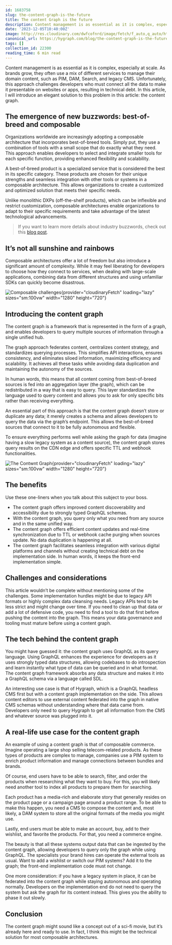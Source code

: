 ```yaml
---
id: 1683758
slug: the-content-graph-is-the-future
title: The content Graph is the future
description: Content management is as essential as it is complex, especially at scale. As brands grow, they often...
date: '2023-12-05T10:40:00Z'
image: http://res.cloudinary.com/dwfcofnrd/image/fetch/f_auto,q_auto/https%3A%2F%2Fdev-to-uploads.s3.amazonaws.com%2Fuploads%2Farticles%2Fn1ilcbgm74yygk14s4g7.png
canonical_url: https://hygraph.com/blog/the-content-graph-is-the-future
tags: []
collection_id: 22300
reading_time: 6 min read
---
```


Content management is as essential as it is complex, especially at scale. As brands grow, they often use a mix of different services to manage their domain content, such as PIM, DAM, Search, and legacy CMS. Unfortunately, this approach challenges developers who must connect all the data to make it presentable on websites or apps, resulting in technical debt. In this article, I will introduce an elegant solution to this problem in this article: the content graph.

## The emergence of new buzzwords: best-of-breed and composable

Organizations worldwide are increasingly adopting a composable architecture that incorporates best-of-breed tools. Simply put, they use a combination of tools with a small scope that do exactly what they need. This approach enables developers to select and integrate smaller tools for each specific function, providing enhanced flexibility and scalability.

A best-of-breed product is a specialized service that is considered the best in its specific category. These products are chosen for their unique strengths and seamless integration with other tools or systems in a composable architecture. This allows organizations to create a customized and optimized solution that meets their specific needs.

Unlike monolithic DXPs (off-the-shelf products), which can be inflexible and restrict customization, composable architectures enable organizations to adapt to their specific requirements and take advantage of the latest technological advancements.

> If you want to learn more details about industry buzzwords, check out this [blog post](https://hygraph.com/blog/the-real-deal-about-content-management-buzzwords).

## It’s not all sunshine and rainbows

Composable architectures offer a lot of freedom but also introduce a significant amount of complexity. While it may feel liberating for developers to choose how they connect to services, when dealing with large-scale applications, combining data from different structures and using unfamiliar SDKs can quickly become disastrous.

![Composable challenges](https://dev-to-uploads.s3.amazonaws.com/uploads/articles/rgy63rwzc7dm5mnmk9wl.png){provider="cloudinaryFetch" loading="lazy" sizes="sm:100vw" width="1280" height="720"}

## Introducing the content graph

The content graph is a framework that is represented in the form of a graph, and enables developers to query multiple sources of information through a single unified hub.

The graph approach federates content, centralizes content strategy, and standardizes querying processes. This simplifies API interactions, ensures consistency, and eliminates siloed information, maximizing efficiency and scalability. It achieves all these tasks while avoiding data duplication and maintaining the autonomy of the sources.

In human words, this means that all content coming from best-of-breed sources is fed into an aggregation layer (the graph), which can be redistributed in a way that is easy to query. This layer standardizes the language used to query content and allows you to ask for only specific bits rather than receiving everything.

An essential part of this approach is that the content graph doesn’t store or duplicate any data; it merely creates a schema and allows developers to query the data via the graph’s endpoint. This allows the best-of-breed sources that connect to it to be fully autonomous and flexible.

To ensure everything performs well while asking the graph for data (imagine having a slow legacy system as a content source), the content graph stores query results on the CDN edge and offers specific TTL and webhook functionalities.

![The Contwnt Graph](https://dev-to-uploads.s3.amazonaws.com/uploads/articles/8qngsih12lys9s6yww0j.png){provider="cloudinaryFetch" loading="lazy" sizes="sm:100vw" width="1280" height="720"}


## The benefits

Use these one-liners when you talk about this subject to your boss.

- The content graph offers improved content discoverability and accessibility due to strongly typed GraphQL schemas.
- With the content graph, you query only what you need from any source and in the same unified way.
- The content graph offers efficient content updates and real-time synchronization due to TTL or webhook cache purging when sources update. No data duplication is happening at all.
- The content graph facilitates seamless integration with various digital platforms and channels without creating technical debt on the implementation side. In human words, it keeps the front-end implementation simple.

## Challenges and considerations

This article wouldn’t be complete without mentioning some of the challenges. Some implementation hurdles might be due to legacy API formats or highly complex data cleansing needs. Legacy APIs tend to be less strict and might change over time. If you need to clean up that data or add a lot of defensive code, you need to find a tool to do that first before pushing the content into the graph. This means your data governance and tooling must mature before using a content graph.

## The tech behind the content graph

You might have guessed it: the content graph uses GraphQL as its query language. Using GraphQL enhances the experience for developers as it uses strongly typed data structures, allowing codebases to do introspection and learn instantly what type of data can be queried and in what format. The content graph framework absorbs any data structure and makes it into a GraphQL schema via a language called SDL.

An interesting use case is that of Hygraph, which is a GraphQL headless CMS first but with a content graph implementation on the side. This allows content editors to use external content federated into the graph in native CMS schemas without understanding where that data came from. Developers only need to query Hygraph to get all information from the CMS and whatever source was plugged into it.

## A real-life use case for the content graph

An example of using a content graph is that of composable commerce. Imagine operating a large shop selling telecom-related products. As these types of products are complex to manage, companies use a PIM system to enrich product information and manage connections between bundles and brands.

Of course, end users have to be able to search, filter, and order the products when researching what they want to buy. For this, you will likely need another tool to index all products to prepare them for searching.

Each product has a media-rich and elaborate story that generally resides on the product page or a campaign page around a product range. To be able to make this happen, you need a CMS to compose the content and, most likely, a DAM system to store all the original formats of the media you might use.

Lastly, end users must be able to make an account, buy, add to their wishlist, and favorite the products. For that, you need a commerce engine.

The beauty is that all these systems output data that can be ingested by the content graph, allowing developers to query only the graph while using GraphQL. The specialists your brand hires can operate the external tools as usual. Want to add a wishlist or switch our PIM systems? Add it to the graph; the front-end implementation code must not change.

One more consideration: if you have a legacy system in place, it can be federated into the content graph while staying autonomous and operating normally. Developers on the implementation end do not need to query the system but ask the graph for its content instead. This gives you the ability to phase it out slowly.

## Conclusion

The content graph might sound like a concept out of a sci-fi movie, but it’s already here and ready to use. In fact, I think this might be the technical solution for most composable architectures.
